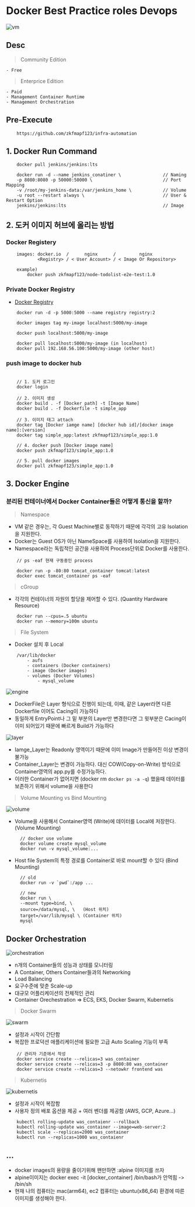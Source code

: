 # Docker Best Practice roles Devops

![vm](./public/architecture.png)

## Desc

> Community Edition

    - Free

> Enterprice Edition

    - Paid
    - Management Container Runtime
    - Management Orchestration

## Pre-Execute

```
    https://github.com/zkfmapf123/infra-automation
```

## 1. Docker Run Command

```
    docker pull jenkins/jenkins:lts

    docker run -d --name jenkins_conatiner \                // Naming
    -p 8080:8080 -p 50000:50000 \                           // Port Mapping
    -v /root/my-jenkins-data:/var/jenkins_home \            // Volume
    -u root --restart always \                              // User & Restart Option
    jenkins/jenkins:lts                                     // Image
```

## 2. 도커 이미지 허브에 올리는 방법

### Docker Registery

```
    images: docker.io  /      nginx      /         nginx
            <Registry> / < User Account> / < Image Or Repository>

    example)
        docker push zkfmapf123/node-todolist-e2e-test:1.0
```

### Private Docker Registry

- <a href="https://hub.docker.com/_/registry"> Docker Registry </a>

```
    docker run -d -p 5000:5000 --name registry registry:2

    docker images tag my-image localhost:5000/my-image

    docker push localhost:5000/my-image

    docker pull localhost:5000/my-image (in localhost)
    docker pull 192.168.56.100:5000/my-image (other host)
```

### push image to docker hub

```

    // 1. 도커 로그인
    docker login

    // 2. 이미지 생성
    docker build . -f [Docker path] -t [Image Name]
    docker build . -f Dockerfile -t simple_app

    // 3. 이미지 태그 attach
    docker tag [Docker iamge name] [docker hub id]/[docker image name]:[version]
    docker tag simple_app:latest zkfmapf123/simple_app:1.0

    // 4. docker push [Docker image name]
    docker push zkfmapf123/simple_app:1.0

    // 5. pull docker images
    docker pull zkfmapf123/simple_app:1.0
```

## 3. Docker Engine

### 분리된 컨테이너에서 Docker Container들은 어떻게 통신을 할까?

> Namespace

- VM 같은 경우는, 각 Guest Machine별로 동작하기 때문에 각각의 고유 Isolation을 지원한다.
- Docker는 Guest OS가 아닌 NameSpace를 사용하여 Isolation을 지원한다.
- Namespace라는 독립적인 공간을 사용하여 Process단위로 Docker를 사용한다.

```
    // ps -eaf 현재 구동중인 process

    docker run -p -80:80 tomcat_container tomcat:latest
    docker exec tomcat_container ps -eaf
```

> cGroup

- 각각의 컨테이너의 자원의 할당을 제어할 수 있다. (Quantity Hardware Resource)

```
    docker run --cpus=.5 ubuntu
    docker run --memory=100m ubuntu
```

> File System

- Docker 설치 후 Local

```
    /var/lib/docker
        - aufs
        - containers (Docker containers)
        - image (Docker images)
        - volumes (Docker Volumes)
            - mysql_volume

```

![engine](./public/engine.png)

- DockerFile은 Layer 형식으로 진행이 되는데, 이때, 같은 Layer라면 다른 Dockerfile 이어도 Cacing이 가능하다
- 동일하게 EntryPoint나 그 밑 부분의 Layer만 변경한다면 그 윗부분은 Cacing이 이미 되어있기 때문에 빠르게 Build가 가능하다

![layer](./public/layer.png)

- Iamge_Layer는 Readonly 영역이기 때문에 이미 Image가 만들어진 이상 변경이 불가능
- Container_Layer는 변경이 가능하다. 대신 COW(Copy-on-Write) 방식으로 Container영역의 app.py를 수정가능하다.
- 이러한 Container가 없어지면 (docker rm `docker ps -a -q`) 했을때 데이터를 보존하기 위해서 volume을 사용한다

> Volume Mounting vs Bind Mounting

![volume](./public/volume.png)

- Volume을 사용해서 Container영역 (Write)에 데이터를 Local에 저장한다. (Volume Mounting)

  ```
    // docker use volume
    docker volume create mysql_volume
    docker run -v mysql_volume:...
  ```

- Host file System의 특정 경로를 Container로 바로 mount할 수 있다 (Bind Mounting)

  ```
    // old
    docker run -v `pwd`:/app ...

    // new
    docker run \
    --mount type=bind, \
    source=/data/mysql, \   (Host 위치)
    target=/var/lib/mysql \ (Container 위치)
    mysql
  ```

## Docker Orchestration

![orchestration](./public/orchestration)

- n개의 Container들의 성능과 상태를 모니터링
- A Container, Others Container들과의 Networking
- Load Balancing
- 요구수준에 맞춘 Scale-up
- 대규모 어플리케이션의 전체적인 관리
- Container Orechestration => ECS, EKS, Docker Swarm, Kubernetis

> Docker Swarm

![swarm](./public/swarm.png)

- 설정과 시작이 간단함
- 복잡한 프로덕션 애플리케이션에 필요한 고급 Auto Scaling 기능이 부족

```
    // 관리자 기준에서 작성
    docker service create --relicas=3 was_container
    docker service create --relicas=3 -p 8080:80 was_container
    docker service create --relicas=3 --netowkr frontend was
```

> Kubernetis

![kubernetis](./public/kubernetis.png)

- 설정과 시작이 복잡함
- 사용자 정의 배포 옵션을 제공 + 여러 벤더를 제공함 (AWS, GCP, Azure...)

```
    kubectl rolling-update was_contaienr --rollback
    kubectl rolling-update was_container --image=web-server:2
    kubectl scale --replicas=2000 was_container
    kubectl run --replicas=1000 was_contaienr
```

## ...

- docker images의 용량을 줄이기위해 왠만하면 :alpine 이미지를 쓰자
- alpine이미지는 docker exec -it [docker_container] /bin/bash가 안먹힘 -> /bin/sh
- 현재 나의 컴퓨터는 mac(arm64), ec2 컴퓨터는 ubuntu(x86_64) 환경에 따른 이미지를 생성해야 한다.
